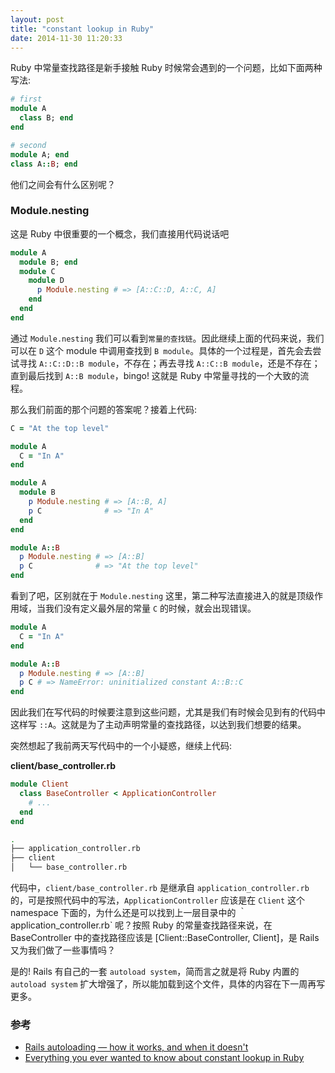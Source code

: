 ```yaml
---
layout: post
title: "constant lookup in Ruby"
date: 2014-11-30 11:20:33
---
```

Ruby 中常量查找路径是新手接触 Ruby 时候常会遇到的一个问题，比如下面两种写法:

```ruby
# first
module A
  class B; end
end

# second
module A; end
class A::B; end
```
他们之间会有什么区别呢？

### Module.nesting
这是 Ruby 中很重要的一个概念，我们直接用代码说话吧

```ruby
module A
  module B; end
  module C
    module D
      p Module.nesting # => [A::C::D, A::C, A]
    end
  end
end
```

通过 `Module.nesting` 我们可以看到`常量的查找链`。因此继续上面的代码来说，我们可以在 `D` 这个 module 中调用查找到 `B module`。具体的一个过程是，首先会去尝试寻找 `A::C::D::B module`，不存在；再去寻找 `A::C::B module`，还是不存在；直到最后找到 `A::B module`，bingo! 这就是 Ruby 中常量寻找的一个大致的流程。

那么我们前面的那个问题的答案呢？接着上代码:

```ruby
C = "At the top level"

module A
  C = "In A"
end

module A
  module B
    p Module.nesting # => [A::B, A]
    p C              # => "In A"
  end
end

module A::B
  p Module.nesting # => [A::B]
  p C              # => "At the top level"
end
```

看到了吧，区别就在于 `Module.nesting` 这里，第二种写法直接进入的就是顶级作用域，当我们没有定义最外层的常量 `C` 的时候，就会出现错误。

```ruby
module A
  C = "In A"
end

module A::B
  p Module.nesting # => [A::B]
  p C # => NameError: uninitialized constant A::B::C
end
```

因此我们在写代码的时候要注意到这些问题，尤其是我们有时候会见到有的代码中这样写 `::A`。这就是为了主动声明常量的查找路径，以达到我们想要的结果。

突然想起了我前两天写代码中的一个小疑惑，继续上代码:

__client/base_controller.rb__
```ruby
module Client
  class BaseController < ApplicationController
    # ...
  end
end
```

```bash
.
├── application_controller.rb
├── client
│   └── base_controller.rb
```

代码中，`client/base_controller.rb` 是继承自 `application_controller.rb` 的，可是按照代码中的写法，`ApplicationController` 应该是在 `Client` 这个 namespace 下面的，为什么还是可以找到上一层目录中的 ｀application_controller.rb` 呢？按照 Ruby 的常量查找路径来说，在 BaseController 中的查找路径应该是 [Client::BaseController, Client]，是 Rails 又为我们做了一些事情吗？

是的! Rails 有自己的一套 `autoload system`，简而言之就是将 Ruby 内置的 `autoload system` 扩大增强了，所以能加载到这个文件，具体的内容在下一周再写更多。

### 参考

* [Rails autoloading — how it works, and when it doesn't](http://urbanautomaton.com/blog/2013/08/27/rails-autoloading-hell/)
* [Everything you ever wanted to know about constant lookup in Ruby](https://cirw.in/blog/constant-lookup/)
